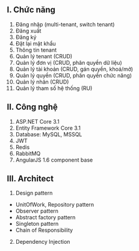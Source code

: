 I. Chức năng
---
1. Đăng nhập (multi-tenant, switch tenant)
2. Đăng xuất
3. Đăng ký
4. Đặt lại mật khẩu
5. Thông tin tenant
6. Quản lý tenant (CRUD)
7. Quản lý đơn vị (CRUD, phân quyền dữ liệu)
7. Quản lý tài khoản (CRUD, gán quyền, khoá/mở)
8. Quản lý quyền (CRUD, phân quyền chức năng)
9. Quản lý nhãn (CRUD)
10. Quản lý tham số hệ thống (RU)

II. Công nghệ
---
1. ASP.NET Core 3.1
2. Entity Framework Core 3.1
3. Database: MySQL, MSSQL
4. JWT
5. Redis
6. RabbitMQ
7. AngularJS 1.6 component base

III. Architect
---
1. Design pattern
- UnitOfWork, Repository pattern
- Observer pattern
- Abstract factory pattern
- Singleton pattern
- Chain of Responsibility
2. Dependency Injection
